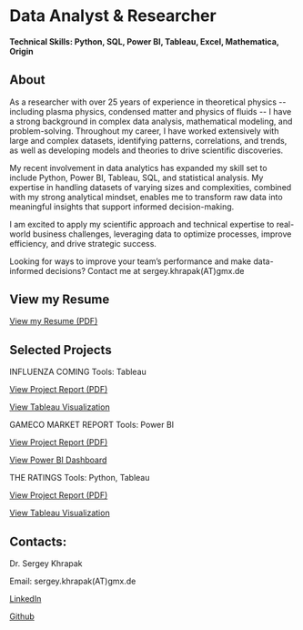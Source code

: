 # Data Analyst & Researcher

#### Technical Skills: Python, SQL, Power BI, Tableau, Excel, Mathematica, Origin

## About

As a researcher with over 25 years of experience in theoretical physics -- including plasma
physics, condensed matter and physics of fluids -- I have a strong background in complex
data analysis, mathematical modeling, and problem-solving. Throughout my career, I have
worked extensively with large and complex datasets, identifying patterns, correlations, and
trends, as well as developing models and theories to drive scientific discoveries.

My recent involvement in data analytics has expanded my skill set to include Python, Power
BI, Tableau, SQL, and statistical analysis. My expertise in handling datasets of varying sizes
and complexities, combined with my strong analytical mindset, enables me to transform raw
data into meaningful insights that support informed decision-making.

I am excited to apply my scientific approach and technical expertise to real-world business
challenges, leveraging data to optimize processes, improve efficiency, and drive strategic
success.

Looking for ways to improve your team’s performance and make data-informed decisions?
Contact me at sergey.khrapak(AT)gmx.de


## View my Resume

[View my Resume (PDF)](Assets/CV_Khrapak_Apr2025_DA.pdf)

## Selected Projects 

INFLUENZA COMING
Tools: Tableau

[View Project Report (PDF)](Assets/CaseStudy.pdf)

[View Tableau Visualization](https://public.tableau.com/app/profile/sergey.khrapak/viz/InfluenzaComing_Published/InfluenzaComing?publish=yes)

GAMECO MARKET REPORT
Tools: Power BI

[View Project Report (PDF)](Assets/CaseStudy_GameCo.pdf)

[View Power BI Dashboard](Assets/GameCo_Report_1.pdf)

THE RATINGS
Tools: Python, Tableau

[View Project Report (PDF)](Assets/CaseStudyTHE.pdf)

[View Tableau Visualization](https://public.tableau.com/app/profile/sergey.khrapak/viz/THERankings/THERating)

  
## Contacts: 

Dr. Sergey Khrapak

Email: sergey.khrapak(AT)gmx.de

[LinkedIn](https://www.linkedin.com/in/sergeykhrapak)

[Github](https://github.com/skhrapak)




